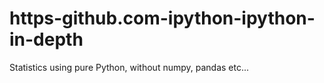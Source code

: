 # https-github.com-ipython-ipython-in-depth
Statistics using pure Python, without numpy, pandas etc...

